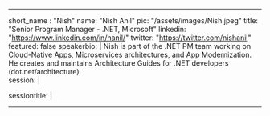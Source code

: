 ---

short_name : "Nish"
name: "Nish Anil"
pic: "/assets/images/Nish.jpeg"
title: "Senior Program Manager - .NET, Microsoft"
linkedin: "https://www.linkedin.com/in/nanil/"
twitter: "https://twitter.com/nishanil"
featured: false
speakerbio: |
    Nish is part of the .NET PM team working on Cloud-Native Apps, Microservices architectures, and App Modernization. He creates and maintains Architecture Guides for .NET developers (dot.net/architecture).    
session: |
    
sessiontitle: |
    
---